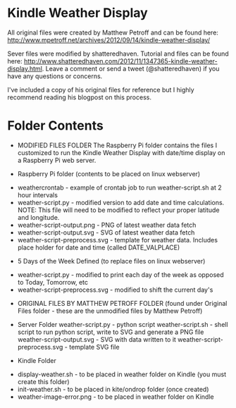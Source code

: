 Kindle Weather Display
==============

All original files were created by Matthew Petroff and can be found here: http://www.mpetroff.net/archives/2012/09/14/kindle-weather-display/

Sever files were modified by shatteredhaven. Tutorial and files can be found here: http://www.shatteredhaven.com/2012/11/1347365-kindle-weather-display.html. Leave a comment or send a tweet (@shatteredhaven) if you have any questions or concerns.

I've included a copy of his original files for reference but I highly recommend reading his blogpost on this process. 


Folder Contents
==============

* MODIFIED FILES FOLDER
The Raspberry Pi folder contains the files I customized to run the Kindle Weather Display with date/time display on a Raspberry Pi web server.

* Raspberry Pi folder (contents to be placed on linux webserver)
- weathercrontab - example of crontab job to run weather-script.sh at 2 hour intervals
- weather-script.py - modified version to add date and time calculations. NOTE: This file will need to be modified to reflect your proper latitude and longitude. 
- weather-script-output.png - PNG of latest weather data fetch
- weather-script-output.svg - SVG of latest weather data fetch
- weather-script-preprocess.svg - template for weather data. Includes place holder for date and time (called DATE_VALPLACE)

* 5 Days of the Week Defined (to replace files on linux webserver)
- weather-script.py - modified to print each day of the week as opposed to Today, Tomorrow, etc
- weather-script-preprocess.svg - modified to shift the current day's 

* ORIGINAL FILES BY MATTHEW PETROFF FOLDER (found under Original Files folder - these are the unmodified files by Matthew Petroff)

* Server Folder
weather-script.py - python script
weather-script.sh - shell script to run python script, write to SVG and generate a PNG file
weather-script-output.svg - SVG with data written to it
weather-script-preprocess.svg - template SVG file

* Kindle Folder
- display-weather.sh - to be placed in weather folder on Kindle (you must create this folder)
- init-weather.sh - to be placed in kite/ondrop folder (once created)
- weather-image-error.png - to be placed in weather folder on Kindle

